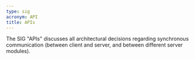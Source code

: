 ```yaml
---
type: sig
acronym: API
title: APIs
---
```


The SIG "APIs" discusses all architectural decisions regarding synchronous communication (between client and server, 
and between different server modules).
